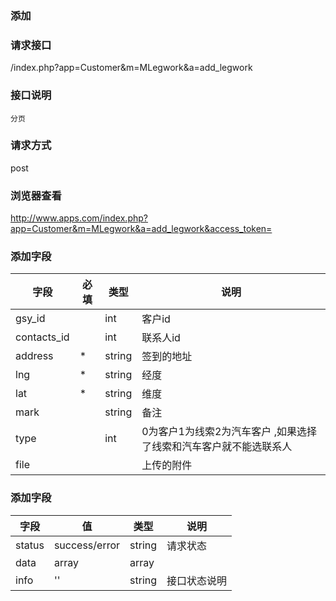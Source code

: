 ### **添加**

### **请求接口**
/index.php?app=Customer&m=MLegwork&a=add_legwork

### **接口说明**
`分页`

### **请求方式**
post

### **浏览器查看**
http://www.apps.com/index.php?app=Customer&m=MLegwork&a=add_legwork&access_token=




### **添加字段**
|字段       |必填            |类型     |说明       |
| --------- |--------      |-------- |--------   |   
|gsy_id     |              |int      | 客户id    |
|contacts_id|              | int     | 联系人id   |
|address    |  *           | string  | 签到的地址 |
|lng        |  *           | string  |经度       |
|lat        |  *           | string  | 维度      |
|mark       |              | string  | 备注      |
|type       |              | int  | 0为客户1为线索2为汽车客户 ,如果选择了线索和汽车客户就不能选联系人      |
|file       |            |      |上传的附件|

### **添加字段**
|字段       |值             |类型    |说明           |
| --------- |--------      |--------|--------       |
|status     |success/error |string |请求状态         |
|data       |array         |array  | |
|info       | '' | string | 接口状态说明  |